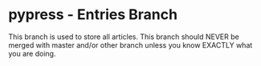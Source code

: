 pypress - Entries Branch
=========================

This branch is used to store all articles. This branch should NEVER be merged
with master and/or other branch unless you know EXACTLY what you are doing.